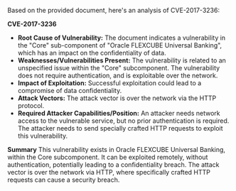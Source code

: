 Based on the provided document, here's an analysis of CVE-2017-3236:

**CVE-2017-3236**

*   **Root Cause of Vulnerability:** The document indicates a vulnerability in the "Core" sub-component of "Oracle FLEXCUBE Universal Banking", which has an impact on the confidentiality of data.
*   **Weaknesses/Vulnerabilities Present:** The vulnerability is related to an unspecified issue within the "Core" subcomponent. The vulnerability does not require authentication, and is exploitable over the network.
*  **Impact of Exploitation:** Successful exploitation could lead to a compromise of data confidentiality.
*   **Attack Vectors:** The attack vector is over the network via the HTTP protocol.
*   **Required Attacker Capabilities/Position:** An attacker needs network access to the vulnerable service, but no prior authentication is required. The attacker needs to send specially crafted HTTP requests to exploit this vulnerability.

**Summary**
This vulnerability exists in Oracle FLEXCUBE Universal Banking, within the Core subcomponent. It can be exploited remotely, without authentication, potentially leading to a confidentiality breach. The attack vector is over the network via HTTP, where specifically crafted HTTP requests can cause a security breach.